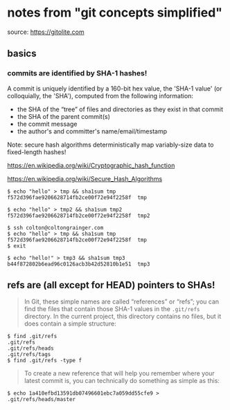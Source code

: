 # notes from "git concepts simplified"

source: <https://gitolite.com>

## basics

### commits are identified by SHA-1 hashes!

A commit is uniquely identified by a 160-bit hex value, the 'SHA-1 value' (or colloquially, the 'SHA'), computed from the following information:

- the SHA of the “tree” of files and directories as they exist in that commit
- the SHA of the parent commit(s)
- the commit message
- the author's and committer's name/email/timestamp

Note: secure hash algorithms deterministically map variably-size data to fixed-length hashes!

<https://en.wikipedia.org/wiki/Cryptographic_hash_function>

<https://en.wikipedia.org/wiki/Secure_Hash_Algorithms>

```
$ echo "hello" > tmp && sha1sum tmp
f572d396fae9206628714fb2ce00f72e94f2258f  tmp

$ echo "hello" > tmp2 && sha1sum tmp2
f572d396fae9206628714fb2ce00f72e94f2258f  tmp2

$ ssh colton@coltongrainger.com
$ echo "hello" > tmp && sha1sum tmp
f572d396fae9206628714fb2ce00f72e94f2258f  tmp
$ exit

$ echo "hello!" > tmp3 && sha1sum tmp3
b44f872802b6ead96c0126acb3b42d52810b1e51  tmp3
```

## refs are (all except for HEAD) pointers to SHAs! 

> In Git, these simple names are called “references” or “refs”; you can find the files that contain those SHA-1 values in the `.git/refs` directory. In the current project, this directory contains no files, but it does contain a simple structure:

```
$ find .git/refs
.git/refs
.git/refs/heads
.git/refs/tags
$ find .git/refs -type f
```

> To create a new reference that will help you remember where your latest commit is, you can technically do something as simple as this:

```
$ echo 1a410efbd13591db07496601ebc7a059dd55cfe9 > .git/refs/heads/master
```


